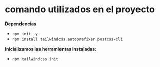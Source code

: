 # comando utilizados en el proyecto

**Dependencias**

- `npm init -y`
- `npm install tailwindcss autoprefixer postcss-cli`

**Inicializamos las herramientas instaladas:**

<!-- Genera archivo configuracion vacio de nombre tailwind.config.js -->

- `npx tailwindcss init`
  
  